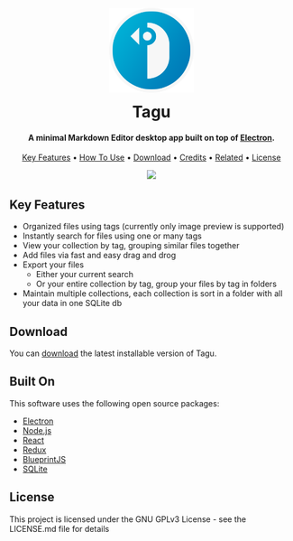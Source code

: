 <h1 align="center">
  <br>
  <a href="http://www.amitmerchant.com/electron-markdownify"><img src="./res/icon/tagu.png" alt="Tagu" width="150"></a>
  <p style="margin: 10px; padding: 0px;">Tagu</p>
</h1>

<h4 align="center">A minimal Markdown Editor desktop app built on top of <a href="http://electron.atom.io" target="_blank">Electron</a>.</h4>

<p align="center">
  <a href="#key-features">Key Features</a> •
  <a href="#how-to-use">How To Use</a> •
  <a href="#download">Download</a> •
  <a href="#credits">Credits</a> •
  <a href="#related">Related</a> •
  <a href="#license">License</a>
</p>

<div align="center">
  <img src="./res/readme/preview.gif">
</div>

## Key Features

* Organized files using tags (currently only image preview is supported)
* Instantly search for files using one or many tags
* View your collection by tag, grouping similar files together
* Add files via fast and easy drag and drog
* Export your files
  - Either your current search
  - Or your entire collection by tag, group your files by tag in folders
* Maintain multiple collections, each collection is sort in a folder with all your data in one SQLite db

## Download

You can [download](https://github.com/menushka/tagu/releases/) the latest installable version of Tagu.

## Built On

This software uses the following open source packages:

- [Electron](https://www.electronjs.org/)
- [Node.js](https://nodejs.org/en/)
- [React](https://reactjs.org/)
- [Redux](https://redux.js.org/)
- [BlueprintJS](https://blueprintjs.com/)
- [SQLite](https://www.sqlite.org/index.html)

## License

This project is licensed under the GNU GPLv3 License - see the LICENSE.md file for details

